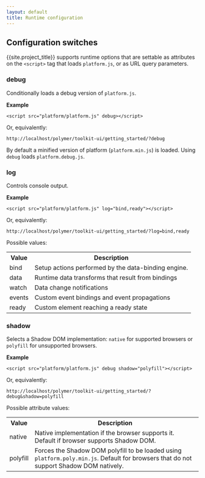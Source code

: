 ```yaml
---
layout: default
title: Runtime configuration
---
```


## Configuration switches

{{site.project_title}} supports runtime options that are settable as attributes on the `<script>` tag that loads `platform.js`, or as URL query parameters.

### debug

Conditionally loads a debug version of `platform.js`.

**Example**

    <script src="platform/platform.js" debug></script>

Or, equivalently:

    http://localhost/polymer/toolkit-ui/getting_started/?debug

By default a minified version of platform (`platform.min.js`) is loaded.
Using `debug` loads `platform.debug.js`.

### log

Controls console output.

**Example**

    <script src="platform/platform.js" log="bind,ready"></script>

Or, equivalently:

    http://localhost/polymer/toolkit-ui/getting_started/?log=bind,ready

Possible values:

<table class="table">
  <tr>
    <th>Value</th><th>Description</th>
  </tr>
  <tr>
    <td>bind</td><td>Setup actions performed by the data-binding engine.</td>
  </tr>
  <tr>
    <td>data</td><td>Runtime data transforms that result from bindings</td>
  </tr>
  <tr>
    <td>watch</td><td>Data change notifications</td>
  </tr>
  <tr>
    <td>events</td><td>Custom event bindings and event propagations</td>
  </tr>
  <tr>
    <td>ready</td><td>Custom element reaching a ready state</td>
  </tr>
</table>

### shadow

Selects a Shadow DOM implementation: `native` for supported browsers or `polyfill`
for unsupported browsers.

**Example**

    <script src="platform/platform.js" debug shadow="polyfill"></script>

Or, equivalently:

    http://localhost/polymer/toolkit-ui/getting_started/?debug&shadow=polyfill


Possible attribute values:

<table class="table">
  <tr>
    <th>Value</th><th>Description</th>
  </tr>
  <tr>
    <td>native</td><td>Native implementation if the browser supports it. Default if browser supports Shadow DOM.</td>
  </tr>
  <tr>
    <td>polyfill</td><td>Forces the Shadow DOM polyfill to be loaded using <code>platform.poly.min.js</code>. Default for browsers that do not support Shadow DOM natively.</td>
  </tr>
</table>

<!--
### eval

When `true`, component scripts are executed with `eval` instead of script tag injection. Default is `false`.

Example:

    <script src="platform/platform.js" eval="true"></script>

  or

    http://localhost/polymer/toolkit-ui/getting_started/?eval

-->